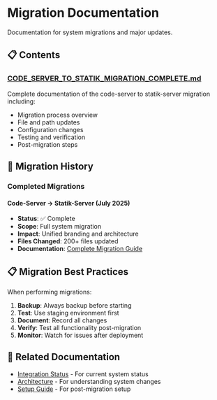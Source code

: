 # Migration Documentation

Documentation for system migrations and major updates.

## 📋 Contents

### [CODE_SERVER_TO_STATIK_MIGRATION_COMPLETE.md](./CODE_SERVER_TO_STATIK_MIGRATION_COMPLETE.md)
Complete documentation of the code-server to statik-server migration including:
- Migration process overview
- File and path updates
- Configuration changes
- Testing and verification
- Post-migration steps

## 🔄 Migration History

### Completed Migrations

#### Code-Server → Statik-Server (July 2025)
- **Status**: ✅ Complete
- **Scope**: Full system migration
- **Impact**: Unified branding and architecture
- **Files Changed**: 200+ files updated
- **Documentation**: [Complete Migration Guide](./CODE_SERVER_TO_STATIK_MIGRATION_COMPLETE.md)

## 📋 Migration Best Practices

When performing migrations:
1. **Backup**: Always backup before starting
2. **Test**: Use staging environment first
3. **Document**: Record all changes
4. **Verify**: Test all functionality post-migration
5. **Monitor**: Watch for issues after deployment

## 🔗 Related Documentation

- [Integration Status](../integration/) - For current system status
- [Architecture](../architecture/) - For understanding system changes
- [Setup Guide](../setup/) - For post-migration setup
